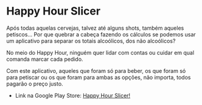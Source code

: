 # Happy Hour Slicer
Após todas aquelas cervejas, talvez até alguns shots, também aqueles petiscos...
Por que quebrar a cabeça fazendo os cálculos se podemos usar um aplicativo para separar os totais alcoólicos, dos não alcoólicos?

No meio do Happy Hour, ninguém quer lidar com contas ou cuidar em qual comanda marcar cada pedido.

Com este aplicativo, aqueles que foram só para beber, os que foram só para petiscar ou os que foram para ambas as opções, não importa, todos pagarão o preço justo.

* Link na Google Play Store: [Happy Hour Slicer!](https://play.google.com/store/apps/details?id=com.mahlabs.happyhourslicer)
